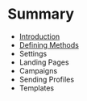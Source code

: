 # Summary

* [Introduction](README.md)
* [Defining Methods](methods.md)
* Settings
* Landing Pages
* Campaigns
* Sending Profiles
* Templates

